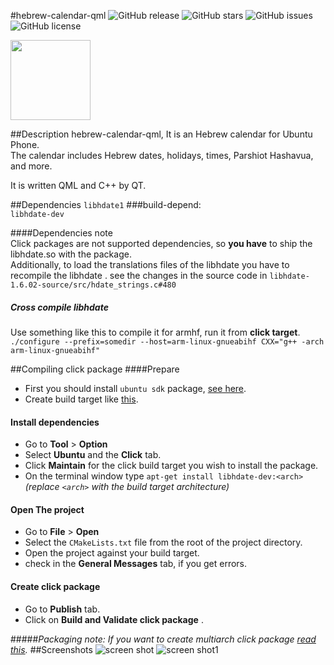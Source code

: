 #hebrew-calendar-qml
![GitHub release](https://img.shields.io/github/tag/avi-software/hebrew-calendar-qml.svg?style=flat-square)
![GitHub stars](https://img.shields.io/github/stars/avi-software/hebrew-calendar-qml.svg?style=flat-square)
![GitHub issues](https://img.shields.io/github/issues/avi-software/hebrew-calendar-qml.svg?style=flat-square)
![GitHub license](https://img.shields.io/github/license/avi-software/hebrew-calendar-qml.svg?style=flat-square)

<img src =https://myapps.developer.ubuntu.com/site_media/appmedia/2015/06/drawing2.png height="128" width="128"><icon>  

##Description
hebrew-calendar-qml, It is an Hebrew calendar for Ubuntu Phone.  
The calendar includes Hebrew dates, holidays, times, Parshiot Hashavua, and more.

It is written QML and C++ by QT.

##Dependencies
`libhdate1`
###build-depend:  
`libhdate-dev`  

####Dependencies note  
  Click packages are not supported  dependencies, so **you have** to ship the libhdate.so with the package.  
	Additionally, to load the translations files of the libhdate you have to recompile the libhdate . see the changes in the source code in `libhdate-1.6.02-source/src/hdate_strings.c#480`
##### Cross compile libhdate
Use something like this to compile it for armhf, run it from **click target**.
`./configure --prefix=somedir --host=arm-linux-gnueabihf CXX="g++ -arch arm-linux-gnueabihf"`

##Compiling click package
####Prepare
* First you should install `ubuntu sdk` package, [see here](https://developer.ubuntu.com/en/start/ubuntu-sdk/installing-the-sdk/).
* Create build target like [this](https://developer.ubuntu.com/en/apps/sdk/tutorials/click-targets-and-device-kits/).  

#### Install dependencies
* Go to __Tool__ > __Option__
* Select __Ubuntu__ and the __Click__ tab.
* Click __Maintain__ for the click build target you wish to install the package.
* On the terminal window type `apt-get install libhdate-dev:<arch>`  
*(replace `<arch>` with the build target architecture)*

#### Open The project
* Go to __File__ > __Open__
* Select the `CMakeLists.txt` file from the root of the project directory.
* Open the project against your build target.
* check in the __General Messages__ tab, if you get errors.

#### Create click package
* Go to __Publish__ tab.
* Click on __Build and Validate click package__ .

#####*Packaging note:*
*If you want to create multiarch click package [read this](http://www.theorangenotebook.com/2014/12/creating-mutli-arch-click-packages.html).*
##Screenshots
![screen shot](https://myapps.developer.ubuntu.com/site_media/appmedia/2015/06/screenshot0.png)
![screen shot1](https://myapps.developer.ubuntu.com/site_media/appmedia/2015/06/screenshot1.png)

